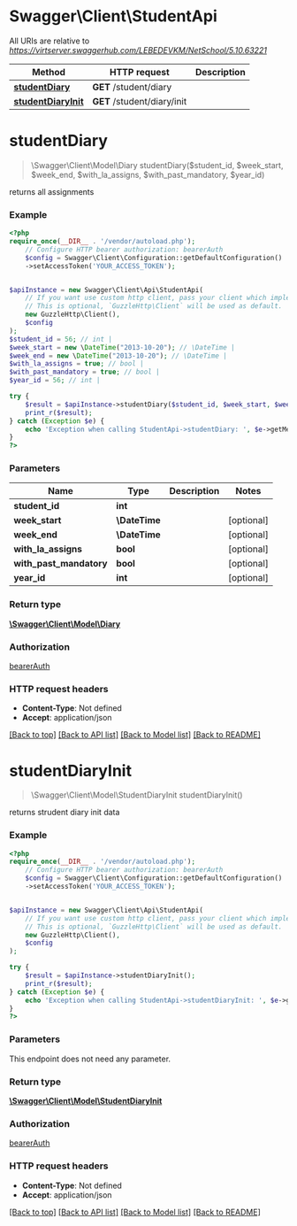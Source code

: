 # Swagger\Client\StudentApi

All URIs are relative to *https://virtserver.swaggerhub.com/LEBEDEVKM/NetSchool/5.10.63221*

Method | HTTP request | Description
------------- | ------------- | -------------
[**studentDiary**](StudentApi.md#studentdiary) | **GET** /student/diary | 
[**studentDiaryInit**](StudentApi.md#studentdiaryinit) | **GET** /student/diary/init | 

# **studentDiary**
> \Swagger\Client\Model\Diary studentDiary($student_id, $week_start, $week_end, $with_la_assigns, $with_past_mandatory, $year_id)



returns all assignments

### Example
```php
<?php
require_once(__DIR__ . '/vendor/autoload.php');
    // Configure HTTP bearer authorization: bearerAuth
    $config = Swagger\Client\Configuration::getDefaultConfiguration()
    ->setAccessToken('YOUR_ACCESS_TOKEN');


$apiInstance = new Swagger\Client\Api\StudentApi(
    // If you want use custom http client, pass your client which implements `GuzzleHttp\ClientInterface`.
    // This is optional, `GuzzleHttp\Client` will be used as default.
    new GuzzleHttp\Client(),
    $config
);
$student_id = 56; // int | 
$week_start = new \DateTime("2013-10-20"); // \DateTime | 
$week_end = new \DateTime("2013-10-20"); // \DateTime | 
$with_la_assigns = true; // bool | 
$with_past_mandatory = true; // bool | 
$year_id = 56; // int | 

try {
    $result = $apiInstance->studentDiary($student_id, $week_start, $week_end, $with_la_assigns, $with_past_mandatory, $year_id);
    print_r($result);
} catch (Exception $e) {
    echo 'Exception when calling StudentApi->studentDiary: ', $e->getMessage(), PHP_EOL;
}
?>
```

### Parameters

Name | Type | Description  | Notes
------------- | ------------- | ------------- | -------------
 **student_id** | **int**|  |
 **week_start** | **\DateTime**|  | [optional]
 **week_end** | **\DateTime**|  | [optional]
 **with_la_assigns** | **bool**|  | [optional]
 **with_past_mandatory** | **bool**|  | [optional]
 **year_id** | **int**|  | [optional]

### Return type

[**\Swagger\Client\Model\Diary**](../Model/Diary.md)

### Authorization

[bearerAuth](../../README.md#bearerAuth)

### HTTP request headers

 - **Content-Type**: Not defined
 - **Accept**: application/json

[[Back to top]](#) [[Back to API list]](../../README.md#documentation-for-api-endpoints) [[Back to Model list]](../../README.md#documentation-for-models) [[Back to README]](../../README.md)

# **studentDiaryInit**
> \Swagger\Client\Model\StudentDiaryInit studentDiaryInit()



returns strudent diary init data

### Example
```php
<?php
require_once(__DIR__ . '/vendor/autoload.php');
    // Configure HTTP bearer authorization: bearerAuth
    $config = Swagger\Client\Configuration::getDefaultConfiguration()
    ->setAccessToken('YOUR_ACCESS_TOKEN');


$apiInstance = new Swagger\Client\Api\StudentApi(
    // If you want use custom http client, pass your client which implements `GuzzleHttp\ClientInterface`.
    // This is optional, `GuzzleHttp\Client` will be used as default.
    new GuzzleHttp\Client(),
    $config
);

try {
    $result = $apiInstance->studentDiaryInit();
    print_r($result);
} catch (Exception $e) {
    echo 'Exception when calling StudentApi->studentDiaryInit: ', $e->getMessage(), PHP_EOL;
}
?>
```

### Parameters
This endpoint does not need any parameter.

### Return type

[**\Swagger\Client\Model\StudentDiaryInit**](../Model/StudentDiaryInit.md)

### Authorization

[bearerAuth](../../README.md#bearerAuth)

### HTTP request headers

 - **Content-Type**: Not defined
 - **Accept**: application/json

[[Back to top]](#) [[Back to API list]](../../README.md#documentation-for-api-endpoints) [[Back to Model list]](../../README.md#documentation-for-models) [[Back to README]](../../README.md)

